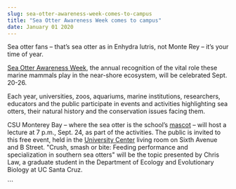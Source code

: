 ```yaml
---
slug: sea-otter-awareness-week-comes-to-campus
title: "Sea Otter Awareness Week comes to campus"
date: January 01 2020
---
```


 
<p>
  Sea otter fans – that’s sea otter as in Enhydra lutris, not Monte Rey – it’s
  your time of year.
</p>
<p>
  <a href="https://www.seaotterweek.org">Sea Otter Awareness Week</a>, the annual
  recognition of the vital role these marine mammals play in the near&#45;shore
  ecosystem, will be celebrated Sept. 20&#45;26.
</p>
<p>
  Each year, universities, zoos, aquariums, marine institutions, researchers,
  educators and the public participate in events and activities highlighting sea
  otters, their natural history and the conservation issues facing them.
</p>
<p>
  CSU Monterey Bay – where the sea otter is the school’s
  <a href="https://www.facebook.com/MonteReyMB">mascot</a> – will host a lecture
  at 7 p.m., Sept. 24, as part of the activities. The public is invited to this
  free event, held in the
  <a
    href="https://csumb.edu/sites/default/files/images/st&#45;block&#45;145&#45;1439838057849&#45;raw&#45;universitycenter.pdf"
    >University Center</a
  >
  living room on Sixth Avenue and B Street. "Crush, smash or bite: Feeding
  performance and specialization in southern sea otters" will be the topic
  presented by Chris Law, a graduate student in the Department of Ecology and
  Evolutionary Biology at UC Santa Cruz.
</p>
```
